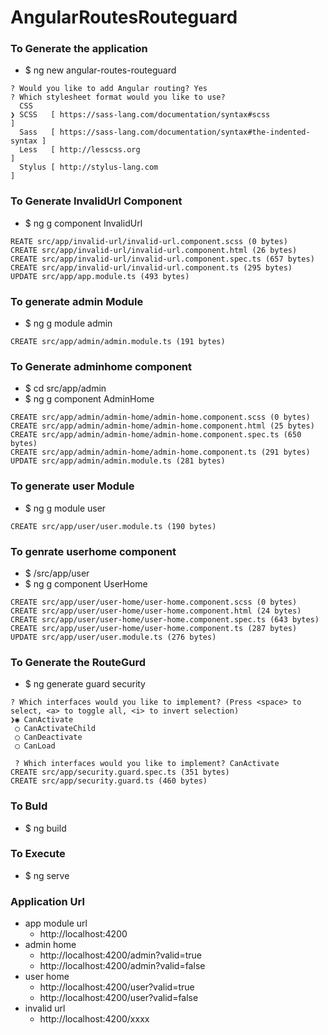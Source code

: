 # AngularRoutesRouteguard

### To Generate the application 
* $ ng new angular-routes-routeguard
```
? Would you like to add Angular routing? Yes
? Which stylesheet format would you like to use? 
  CSS 
❯ SCSS   [ https://sass-lang.com/documentation/syntax#scss                ] 
  Sass   [ https://sass-lang.com/documentation/syntax#the-indented-syntax ] 
  Less   [ http://lesscss.org                                             ] 
  Stylus [ http://stylus-lang.com                                         ] 
```

### To Generate InvalidUrl Component 
* $ ng g component InvalidUrl
```
REATE src/app/invalid-url/invalid-url.component.scss (0 bytes)
CREATE src/app/invalid-url/invalid-url.component.html (26 bytes)
CREATE src/app/invalid-url/invalid-url.component.spec.ts (657 bytes)
CREATE src/app/invalid-url/invalid-url.component.ts (295 bytes)
UPDATE src/app/app.module.ts (493 bytes)
```
### To generate admin Module 
* $ ng g module admin 
```
CREATE src/app/admin/admin.module.ts (191 bytes)
```
### To Generate adminhome component 
* $ cd src/app/admin
* $ ng g component AdminHome
```
CREATE src/app/admin/admin-home/admin-home.component.scss (0 bytes)
CREATE src/app/admin/admin-home/admin-home.component.html (25 bytes)
CREATE src/app/admin/admin-home/admin-home.component.spec.ts (650 bytes)
CREATE src/app/admin/admin-home/admin-home.component.ts (291 bytes)
UPDATE src/app/admin/admin.module.ts (281 bytes)
```

### To generate user Module 
* $ ng g module user 
```
CREATE src/app/user/user.module.ts (190 bytes)
```

### To genrate userhome component 
* $ /src/app/user
* $ ng g component UserHome
```
CREATE src/app/user/user-home/user-home.component.scss (0 bytes)
CREATE src/app/user/user-home/user-home.component.html (24 bytes)
CREATE src/app/user/user-home/user-home.component.spec.ts (643 bytes)
CREATE src/app/user/user-home/user-home.component.ts (287 bytes)
UPDATE src/app/user/user.module.ts (276 bytes)
```
### To Generate the RouteGurd 
* $ ng generate guard security
```
? Which interfaces would you like to implement? (Press <space> to select, <a> to toggle all, <i> to invert selection)
❯◉ CanActivate
 ◯ CanActivateChild
 ◯ CanDeactivate
 ◯ CanLoad

 ? Which interfaces would you like to implement? CanActivate
CREATE src/app/security.guard.spec.ts (351 bytes)
CREATE src/app/security.guard.ts (460 bytes)
 ```

### To Buld 
* $ ng build 

### To Execute 
* $ ng serve 

### Application Url 
* app module url 
    * http://localhost:4200
* admin home 
    * http://localhost:4200/admin?valid=true
    * http://localhost:4200/admin?valid=false
* user home 
    * http://localhost:4200/user?valid=true
    * http://localhost:4200/user?valid=false
* invalid url 
    * http://localhost:4200/xxxx